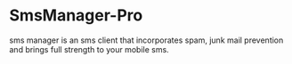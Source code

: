 SmsManager-Pro
==============

sms manager is an sms client that incorporates spam, junk mail prevention and brings full strength to your mobile sms.
